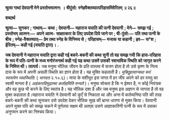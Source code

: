 **श्रुत्वा गाथां देवयानी मेने प्रस्तोभमात्मन: ।** **षीपुंसो: स्नेहवैक्लव्यात्परिहासमिवेरितम् ॥ २६॥** 

**शब्दार्थ** 

**श्रुत्वा—** **सुनकर** **; गाथाम्—** **कथा** **; देवयानी—** **महाराज ययाति की पत्नी देवयानी** **; मेने—** **समझ गई** **; प्रस्तोभम् आत्मन:—** **अपने आत्म-** **साक्षात्कार के लिए उपदेश दिये जाने पर** **; षी-पुंसो:—** **पति तथा पत्नी के बीच** **; स्नेह-वैक्लव्यात्—** **प्रेम तथा स्नेह के विनिमय से** **;** **परिहासम्—** **मजाक या कहानी** **; इव—** **स²श** **; ईरितम्—** **कही गई (ययाति द्वारा)।** **.** 

**जब देवयानी ने महाराज ययाति द्वारा कही गई बकरे-बकरी की कथा सुनी तो वह समझ गयी** **कि हास-परिहास के रूप में पति-पत्नी के मध्य मनोरंजनार्थ कही गई यह कथा उसमें उसकी** **स्वाभाविक स्थिति को जागृत करने के निमित्त थी।** **तात्पर्य :** जब मनुष्य भौतिक जीवन के प्रति वास्तव में सजग होता है तो उसे कृष्ण के नित्य दास के रूप में अपनी असली स्थिति का ज्ञान होता है। यह मुक्ति कहलाती है। *मुक्तिॢहत्वान्यथा रूपं स्वरूपेण* *व्यवस्थिति:* ( *भागवत* २.१०.६)। माया के वशीभूत इस जगत में हर जीव अपने को हर वस्तु का स्वामी मानता है ( *अहंकारविमूढात्मा कर्ताहमिति मन्यते* )। मनुष्य सोचता है कि न ईश्वर है, न कोई नियंत्रक और वह कुछ भी करने के लिए स्वतंत्र है। यह भौतिक दशा है और जब मनुष्य इस अज्ञान से जागता है तो वह मुक्त कहलाता है।महाराज ययाति ने देवयानी को कुएँ से निकाला था और अन्त में कर्तव्यनिष्ठ पति की तरह बकरे-बकरी की कथा सुनाकर उसे उपदेश देकर भौतिक सुख की भ्रान्त धारणा से मुक्त किया। देवयानी अपने मुक्त पति को समझ सकने में पूर्णतया सक्षम थी अतएव उसने आज्ञाकारिणी पत्नी के रूप में उसका अनुगमन करने का निश्चय किया।  